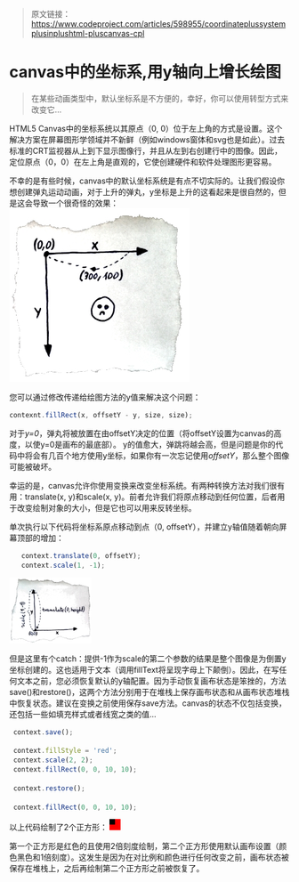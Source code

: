 
> 原文链接：https://www.codeproject.com/articles/598955/coordinateplussystemplusinplushtml-pluscanvas-cpl  

# canvas中的坐标系,用y轴向上增长绘图

> 在某些动画类型中，默认坐标系是不方便的，幸好，你可以使用转型方式来改变它...

HTML5 Canvas中的坐标系统以其原点（0, 0）位于左上角的方式是设置。这个解决方案在屏幕图形学领域并不新鲜（例如windows窗体和svg也是如此）。过去标准的CRT监视器从上到下显示图像行，并且从左到右创建行中的图像。因此，定位原点（0，0）在左上角是直观的，它使创建硬件和软件处理图形更容易。  

不幸的是有些时候，canvas中的默认坐标系统是有点不切实际的。让我们假设你想创建弹丸运动动画，对于上升的弹丸，y坐标是上升的这看起来是很自然的，但是这会导致一个很奇怪的效果：  
![default coordinate](img/canvas_coordinate/default_coord.jpg)  

您可以通过修改传递给绘图方法的y值来解决这个问题：
```javascript
contexnt.fillRect(x, offsetY - y, size, size);
```

对于*y=0*，弹丸将被放置在由offsetY决定的位置（将offsetY设置为canvas的高度，以使y=0是画布的最底部）。 y的值愈大，弹跳将越会高，但是问题是你的代码中将会有几百个地方使用y坐标，如果你有一次忘记使用*offsetY*，那么整个图像可能被破坏。  

幸运的是，canvas允许你使用变换来改变坐标系统。有两种转换方法对我们很有用：translate(x, y)和scale(x, y)。前者允许我们将原点移动到任何位置，后者用于改变绘制对象的大小，但是它也可以用来反转坐标。  

单次执行以下代码将坐标系原点移动到点（0, offsetY），并建立y轴值随着朝向屏幕顶部的增加：  

```javascript
   context.translate(0, offsetY);
   context.scale(1, -1);
```

![translate and scale](img/canvas_coordinate/translate_and_scale_small.jpg)  

但是这里有个catch：提供-1作为scale的第二个参数的结果是整个图像是为倒置y坐标创建的。这也适用于文本（调用fillText将呈现字母上下颠倒）。因此，在写任何文本之前，您必须恢复默认的y轴配置。因为手动恢复画布状态是笨挫的，方法save()和restore()，这两个方法分别用于在堆栈上保存画布状态和从画布状态堆栈中恢复状态。建议在变换之前使用保存save方法。canvas的状态不仅包括变换，还包括一些如填充样式或者线宽之类的值...  

```javascript
 context.save();

 context.fillStyle = 'red';
 context.scale(2, 2);
 context.fillRect(0, 0, 10, 10);

 context.restore();

 context.fillRect(0, 0, 10, 10);
```  

以上代码绘制了2个正方形：
![draw 2 squares](img/canvas_coordinate/canvas_rects.png)  

第一个正方形是红色的且使用2倍刻度绘制，第二个正方形使用默认画布设置（颜色黑色和1倍刻度）。这发生是因为在对比例和颜色进行任何改变之前，画布状态被保存在堆栈上，之后再绘制第二个正方形之前被恢复了。